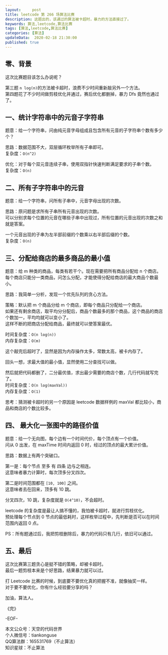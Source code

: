 ```yaml
---   
layout:     post  
title: leetcode 第 266 场算法比赛  
description: 这题出的，该通过的算法被卡超时，暴力的方法直接过了。     
keywords: 算法,leetcode,算法比赛  
tags: [算法,leetcode,算法比赛]    
categories: [算法]  
updateData:  2020-02-18 21:30:00  
published: true  
---  
```



## 零、背景  


这次比赛题目该怎么办说呢？  


第三题 `n log(n)`的方法被卡超时，浪费不少时间重新敲另外一个方法。  
第四题花了不少时间做剪枝优化并通过，赛后优化都删掉，暴力 Dfs 竟然也通过了。  


## 一、统计字符串中的元音子字符串  


题意：给一个字符串，问由纯元音字母组成且包含所有元音的子字符串个数有多少个？  


思路：数据范围不大，双层循环枚举所有子串即可。  
复杂度：`O(n^2)`  


优化：对于每个双元音连续子串，使用双指针快速判断满足要求的子串个数。  
复杂度：`O(n)`



## 二、所有子字符串中的元音  


题意：给一个字符串，问所有子串中，元音字母出现的次数。  


思路：原问题是求所有子串所有元音出现的次数。  
可以分别求每个位置的元音在哪些子串中出现过，所有位置的元音出现的次数之和就是答案。  


一个元音出现的子串为左半部前缀的个数乘以右半部后缀的个数。  
复杂度：`O(n)`  


## 三、分配给商店的最多商品的最小值  


题意：给 m 种类的商品，每类有若干个。现在需要把所有商品分配给 n 个商店。  
每个商店只能分一类商品，问怎么分配，才能使得分配给商店的最大商品个数最小。  



思路：我简单一分析，发现一个优先队列的贪心方法。  


策略：默认把 m 个商品分给 m 个商店，即每个商品只分配给一个商店。  
如果还有剩余商店，取平均分分配后，商品个数最多的那个商品，这个商品的商店个数加一，平均均就可以变小了。  
这样不断的把商店分配给商品，最终就可以使答案最优。  


时间复杂度：`O(n log(n))`  
内存复杂度：`O(m)`  


这个敲完后超时了，显然是因为内存操作太多，常数太高，被卡内存了。  



回头一想，求最大值的最小值，显然使用二分查找可以做。  


然后就把代码都删了，二分最优值，求出最少需要的商店个数，几行代码就写完了。  
时间复杂度：`O(n log(maxVal))`  
内存复杂度：`O(1)`  



思考：猜测被卡超时的另一个原因是 leetcode 数据样例的 maxVal 都比较小，商品和商店的个数比较多。  


## 四、 最大化一张图中的路径价值  


题意：给一个无向图，每个边有一个时间代价，每个顶点有一个价值。  
问从 0 出发，在 maxTime 时间内返回 0 时，经过的顶点的最大累计价值。  


思路：数据上有两个突破口。  


第一是：每个节点 至多 有 四条 边与之相连。  
这意味者暴力计算时，每次顶多分叉四次。  


第二是时间范围都在 `[10, 100]` 之间。  
这意味者去在回来，顶多有 10 跳。  



分叉四次，10 跳，复杂度就是 `O(4^10)`，不会超时。  



leetcode 的复杂度是最让人搞不懂的，我怕被卡超时，就进行剪枝优化。  
预处理每个节点到 0 节点的最低耗时，这样枚举过程中，先判断是否可以在时间范围内返回 0 点。  



PS：所有题通过后，我把剪枝删除后，暴力的代码只有几行，依旧可以通过。  


## 五、最后  



这次比赛第三题贪心是挺不错的策略，却被卡超时。  
最后一题剪枝本来是个好思路，结果暴力就可以过。  



打 Leetcode 比赛的时候，到底要不要优化真的把握不准，就像抽奖一样。  
对于要不要优化，你有什么经验要分享的吗？  



加油，算法人。  


《完》  


-EOF-  



本文公众号：天空的代码世界  
个人微信号：tiankonguse  
QQ算法群：165531769（不止算法）  
知识星球：不止算法  

